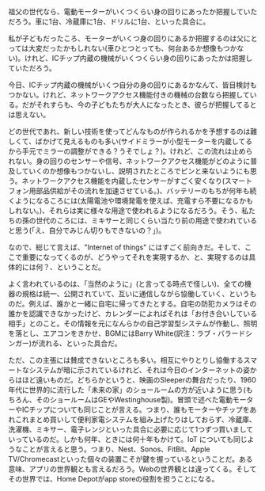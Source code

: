 祖父の世代なら、電動モーターがいくつくらい身の回りにあったか把握していただろう。車に1台、冷蔵庫に1台、ドリルに1台、といった具合に。

私が子どもだったころ、モーターがいくつ身の回りにあるか把握するのは父にとっては大変だったかもしれない(車ひとつとっても、何台あるか想像もつかない)。けれど、ICチップ内蔵の機械がいくつくらい身の回りにあったかは把握していただろう。

今日、ICチップ内蔵の機械がいくつ自分の身の回りにあるかなんて、皆目検討もつかない。けれど、ネットワークアクセス機能付きの機械の台数なら把握している。だがそれすらも、今の子どもたちが大人になったとき、彼らが把握してるとは思えない。

どの世代であれ、新しい技術を使ってどんなものが作られるかを予想するのは難しくて、ばかげて見えるものも多い(サイドミラーが小型モーターを内蔵してるから手元でミラーの調整ができる？うそでしょ？)。けれど、この流れは止められない。身の回りのセンサーや信号、ネットワークアクセス機能がどのように普及していくのか想像もつかないし、説明されたところでピンと来ないようにも思う。ネットワークアクセス機能を内蔵したセンサーがすごく安くなり(スマートフォン用部品供給がその流れを加速させている。)、バッテリーのもちが何年も続くようになるころには(太陽電池や環境発電を使えば、充電すら不要になるかもしれない。)、それらは実に様々な用途で使われるようになるだろう。そう、私たちの孫の世代のころには、ミキサーと同じくらい当たり前の用途で使われていると思う(「え、自分でみじん切りもできないの？」)。

なので、総じて言えば、"Internet of things" にはすごく前向きだ。そして、ここで重要になってくるのが、どうやってそれを実現するか、と、実現するのは具体的には何？、ということだ。

よく言われているのは、「当然のように」(と言ってる時点で怪しい)、全ての機器の規格は統一、公開されていて、互いに通信しながら協働していく、というものだ。例えば、誰かと一緒に自宅に帰ってきたとする。自宅の防犯カメラはその誰かを認識できなかったけど、カレンダーによればそれは「お付き合いしている相手」とのこと。その情報を元になんらかの自己学習型システムが作動し、照明を落とし、エアコンをきかせ、BGMにはBarry White(訳注：ラブ・バラードシンガー)が流れる、といった具合だ。

ただ、この主張には賛成できないところも多い。相互にやりとりし協働するスマートなシステムが暗に示されているけれど、それは今日のインターネットの姿からはほど遠いものだ。どちらかというと、映画のSleeperの舞台だったり、1960年代に世界的に流行した「未来の家」のショールームの方が近いように思う(もちろん、そのショールームはGEやWestinghouse製)。冒頭で述べた電動モーターやICチップについても同じことが言える。つまり、誰もモーターやチップをあれこれまとめ買いして便利家電システムを組み上げたりはしておらず、冷蔵庫、洗濯機、ミキサー、電子レンジといった具合に必要に応じて1つずつ買いましていっているのだ。しかも何年、ときには何十年もかけて。IoT についても同じようなことが言えると思う。つまり、Nest、Sonos、FitBit、Apple TV/Chromecastといった個々の装置こそが鍵を握っているということだ。ある意味、アプリの世界観とも言えるだろう。Webの世界観とは違ってくる。そしてその世界では、Home Depotがapp storeの役割を担うことになる。
